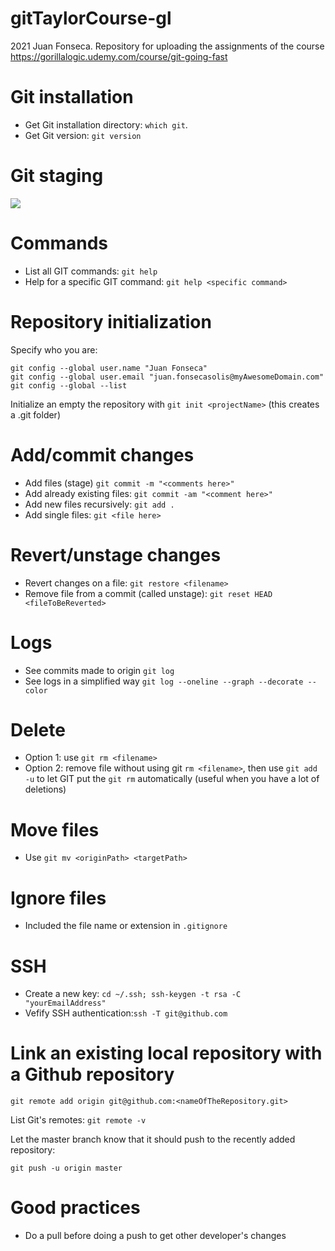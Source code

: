 # gitTaylorCourse-gl
2021 Juan Fonseca. 
Repository for uploading the assignments of the course https://gorillalogic.udemy.com/course/git-going-fast

# Git installation
* Get Git installation directory: `which git`.
* Get Git version: `git version`

# Git staging
![](https://static.javatpoint.com/tutorial/git/images/git-index.png)

# Commands
* List all GIT commands: `git help`
* Help for a specific GIT command: `git help <specific command>` 

# Repository initialization

Specify who you are:
```
git config --global user.name "Juan Fonseca"
git config --global user.email "juan.fonsecasolis@myAwesomeDomain.com"
git config --global --list
```

Initialize an empty the repository with `git init <projectName>` (this creates a .git folder)
 
# Add/commit changes
* Add files (stage) `git commit -m "<comments here>"`
* Add already existing files: `git commit -am "<comment here>"`
* Add new files recursively: `git add .`
* Add single files: `git <file here>`

# Revert/unstage changes
* Revert changes on a file: `git restore <filename>` 
* Remove file from a commit (called unstage): `git reset HEAD <fileToBeReverted>`

# Logs
* See commits made to origin `git log` 
* See logs in a simplified way `git log --oneline --graph --decorate --color`

# Delete
* Option 1: use `git rm <filename>`
* Option 2: remove file without using git `rm <filename>`, then use `git add -u` to let GIT put the `git rm` automatically (useful when you have a lot of deletions) 

# Move files
* Use `git mv <originPath> <targetPath>`

# Ignore files
* Included the file name or extension in `.gitignore`

# SSH
* Create a new key: `cd ~/.ssh; ssh-keygen -t rsa -C "yourEmailAddress"`
* Vefify SSH authentication:`ssh -T git@github.com`

# Link an existing local repository with a Github repository
```
git remote add origin git@github.com:<nameOfTheRepository.git>
```

List Git's remotes: `git remote -v`

Let the master branch know that it should push to the recently added repository:
```
git push -u origin master
```

# Good practices
* Do a pull before doing a push to get other developer's changes